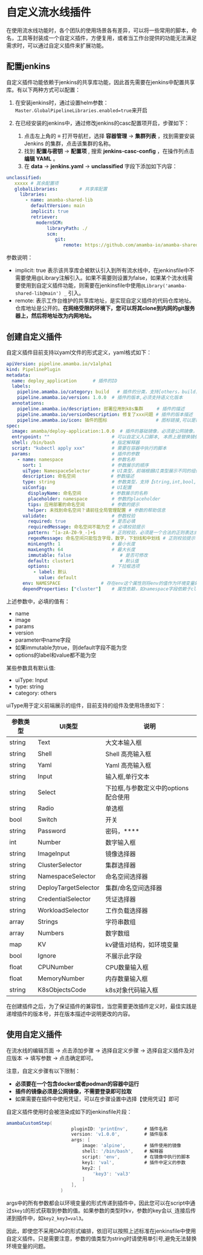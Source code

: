 # 自定义流水线插件

在使用流水线功能时，各个团队的使用场景各有差异，可以将一些常用的脚本，命名，工具等封装成一个自定义插件，方便复用，或者当工作台提供的功能无法满足需求时，可以通过自定义插件来扩展功能。

## 配置jenkins

自定义插件功能依赖于jenkins的共享库功能，因此首先需要在jenkins中配置共享库。有以下两种方式可以配置：

1. 在安装jenkins时，通过设置helm参数：`Master.GlobalPipelineLibraries.enabled=true`来开启

2. 在已经安装的jenkins中，通过修改jenkins的casc配置项开启，步骤如下：
   1. 点击左上角的 **≡** 打开导航栏，选择 __容器管理__ -> __集群列表__ ，找到需要安装 Jenkins 的集群，点击该集群的名称。
   2. 找到 __配置与密钥__ -> __配置项__ , 搜索 __jenkins-casc-config__ ，在操作列点击 __编辑 YAML__ 。
   3. 在 __data__ -> __jenkins.yaml__ -> __unclassified__ 字段下添加如下内容：

```yaml
unclassified:
   xxxxx # 其余配置项
   globalLibraries:        # 共享库配置
     libraries:
       - name: amamba-shared-lib
         defaultVersion: main
         implicit: true
         retriever:
           modernSCM:
               libraryPath: ./
               scm:
                  git:
                     remote: https://github.com/amamba-io/amamba-shared-lib.git
```

参数说明：

- implicit: true 表示该共享库会被默认引入到所有流水线中，在jenkinsfile中不需要使用@Library注解引入。如果不需要则设置为false，如果某个流水线需要使用到自定义插件功能，则需要在jenkinsfile中使用`@Library('amamba-shared-lib@main') _` 引入。
- remote: 表示工作台维护的共享库地址，是实现自定义插件的代码仓库地址。仓库地址是公开的。**在网络受限的环境下，您可以将其clone到内网的git服务器上，然后将地址改为内网地址。**

## 创建自定义插件

自定义插件目前支持以yaml文件的形式定义，yaml格式如下：

```yaml
apiVersion: pipeline.amamba.io/v1alpha1
kind: PipelinePlugin
metadata:
  name: deploy_application      # 插件的ID 
  labels:
    pipeline.amamba.io/category: build   # 插件的分类，支持[others，build，test，security，release，deploy，command，general，repository，quality]
    pipeline.amamba.io/version: 1.0.0  # 插件的版本,必须支持语义化版本
  annotations:
    pipeline.amamba.io/description: 部署应用到k8s集群     # 插件的描述 
    pipeline.amamba.io/versionDescription: 修复了xxx问题 # 插件的版本描述
    pipeline.amamba.io/icon: 插件的图标                  # 图标链接,可以是链接或者base64以后的图片
spec:
  image: amamba/deploy-application:1.0.0  # 插件的基础镜像，必须是公网镜像，并且不需要登录
  entrypoint: ""                       # 可以自定义入口脚本, 本质上是替换镜像的--entrypoint
  shell: /bin/bash                     # 指定解释器
  script: "kubectl apply xxx"          # 需要在容器中执行的脚本 
  params:                              # 插件的参数
    - name: namespace                  # 参数名称
      sort: 1                          # 参数展示的顺序
      uiType: NamespaceSelector        # UI类型，前端根据UI类型展示不同的组件
      description: 命名空间             # 参数描述
      type: string                     # 参数类型，支持【string,int,bool,float,array, map】
      uiConfig:                        # UI配置
        displayName: 命名空间           # 参数展示的名称
        placeholder: namespace         # 参数的placeholder
        tips: 应用部署的命名空间          # 参数的提示
        helper: 未找到命名空间？请前往全局管理配置 # 参数的帮助信息
      validate:                        # 参数校验
        required: true                 # 是否必填
        requiredMessage: 命名空间不能为空 # 必填校验提示
        pattern: ^[a-zA-Z0-9_-]+$      # 正则校验，必须是一个合法的正则表达式 
        regexMessage: 命名空间只能包含字母，数字，下划线和中划线 # 正则校验提示
        minLength: 1                   # 最小长度
        maxLength: 64                  # 最大长度
        immutable: false                  # 是否可修改
        default: cluster1                 # 默认值
        options:                       # 下拉框选项
          - label: 默认
            value: default
      env: NAMESPACE               # 存在env这个属性则将env的值作为环境变量的key传递到插件，否则按照name的值传递
      dependProperties: ["cluster"]    # 属性依赖，如namespace字段依赖于cluster字段，给前端交互使用 
```

上述参数中，必填的值有：
- name
- image
- params
- version
- parameter中name字段
- 如果immutable为true，则default字段不能为空
- options的label和value都不能为空

某些参数具有默认值:
- uiType: Input
- type: string
- category: others

uiType用于定义前端展示的组件，目前支持的组件及使用场景如下：

| 参数类型   | UI类型                 | 说明                     |
|--------|----------------------|------------------------|
| string | Text                 | 大文本输入框                 |
| string | Shell                | Shell 高亮输入框            |
| string | Yaml                 | Yaml 高亮输入框             |
| string | Input                | 输入框,单行文本               |
| string | Select               | 下拉框,与参数定义中的options配合使用 |
| string | Radio                | 单选框                    |
| bool   | Switch               | 开关                     |
| string | Password             | 密码，****                |
| int    | Number               | 数字输入框                  |
| string | ImageInput           | 镜像选择器                  |
| string | ClusterSelector      | 集群选择器                  |
| string | NamespaceSelector    | 命名空间选择器                |
| string | DeployTargetSelector | 集群/命名空间选择器             |
| string | CredentialSelector   | 凭证选择器                  |
| string | WorkloadSelector     | 工作负载选择器                |
| array  | Strings              | 字符串数组                  |
| array  | Numbers              | 数字数组                   |
| map    | KV                   | kv键值对结构，如环境变量          |
| bool   | Ignore               | 不展示此字段                 |
| float  | CPUNumber            | CPU数量输入框               |
| float  | MemoryNumber         | 内存数量输入框                |
| string | K8sObjectsCode       | k8s对象代码输入框             |

在创建插件之后，为了保证插件的兼容性，当您需要更改插件定义时，最佳实践是递增插件的版本号，并在版本描述中说明更改的内容。

## 使用自定义插件

在流水线的编辑页面 -> 点击添加步骤 -> 选择自定义步骤 -> 选择自定义插件及对应版本 -> 填写参数 -> 点击确定即可。

注意，自定义步骤有以下限制：
- **必须要在一个包含docker或者podman的容器中运行**
- **插件的镜像必须是公网镜像，不需要登录即可拉取**
- 如果需要在插件中使用凭证，可以在步骤设置中选择【使用凭证】即可

自定义插件使用时会被渲染成如下的jenkinsfile片段：

```groovy
amambaCustomStep(
                        pluginID: 'printEnv',      # 插件名称
                        version: 'v1.0.0',         # 插件版本 
                        args: [
                            image: 'alpine',       # 插件使用的镜像
                            shell: '/bin/bash',    # 解释器
                            script: 'env',         # 在镜像中执行的脚本
                            key1: 'val',           # 插件中定义的参数
                            key2: [
                                'key3': 'val3'
                            ]
                        ],
                    )
```
args中的所有参数都会以环境变量的形式传递到插件中，因此您可以在script中通过`$key1`的形式获取到参数的值。如果参数的类型时kv，参数的key会以`_`连接后传递到插件中，如`key2_key3=val3`。

因此，即使您不采用DAG的形式编排，依旧可以按照上述标准在jenkinsfile中使用自定义插件。只是需要注意，参数的值类型为string时请使用单引号,避免无法替换环境变量的问题。